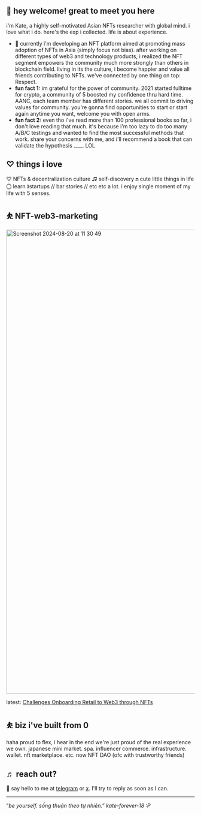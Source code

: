 ## 👋 hey welcome! great to meet you here

i'm Kate, a highly self-motivated Asian NFTs researcher with global mind. i love what i do. here's the exp i collected. life is about experience.

- 🌱 currently i'm developing an NFT platform aimed at promoting mass adoption of NFTs in Asia (simply focus not bias). after working on different types of web3 and technology products, i realized the NFT segment empowers the community much more strongly than others in blockchain field. living in its the culture, i become happier and value all friends contributing to NFTs. we've connected by one thing on top: Respect.
- **fun fact 1:** im grateful for the power of community. 2021 started fulltime for crypto, a community of 5 boosted my confidence thru hard time. AANC, each team member has different stories. we all commit to driving values for community. you're gonna find opportunities to start or start again anytime you want, welcome you with open arms.
- **fun fact 2:** even tho i've read more than 100 professional books so far, i don't love reading that much. it's because i'm too lazy to do too many A/B/C testings and wanted to find the most successful methods that work. share your concerns with me, and i'll recommend a book that can validate the hypothesis .___. LOL

## ♡ things i love

♡ NFTs & decentralization culture ♫ self-discovery 🔛 cute little things in life 〇 learn 》startups // bar stories // etc etc a lot. i enjoy single moment of my life with 5 senses.

## ⛹️ NFT-web3-marketing

<img width="1238" alt="Screenshot 2024-08-20 at 11 30 49" src="https://github.com/user-attachments/assets/fccb192e-0b04-47a7-b44f-9097c720d12a">

latest: [Challenges Onboarding Retail to Web3 through NFTs](https://github.com/katedaynee/NFT-web3-marketing)

## ⛹️ biz i've built from 0

haha proud to flex, i hear in the end we're just proud of the real experience we own. japanese mini market. spa. influencer commerce. infrastructure. wallet. nft marketplace. etc. now NFT DAO (ofc with trustworthy friends)

## ♬ reach out?
💼 say hello to me at [telegram](t.me/katedaynee) or [x](x.com/katedaynee). I'll try to reply as soon as I can.

---

“*be yourself. sống thuận theo tự nhiên.” kate-forever-18 :P*
